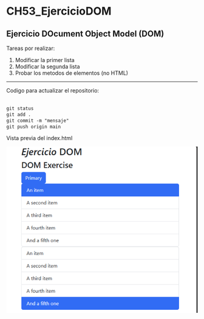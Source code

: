 # CH53_EjercicioDOM
## Ejercicio DOcument Object Model (DOM)

Tareas por realizar:

1. Modificar la primer lista
2. Modificar la segunda lista
3. Probar los metodos de elementos (no HTML)

---

Codigo para actualizar el repositorio:
```

git status
git add .
git commit -m "mensaje"
git push origin main

```
Vista previa del index.html

![index](./images/Captura%20de%20pantalla%202025-04-08%20104034.png)
